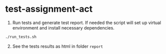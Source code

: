 # test-assignment-act

1. Run tests and generate test report. 
If needed the script will set up virtual environment and install necessary dependencies. 
```bash
./run_tests.sh
```
2. See the tests results as html in folder `report`
